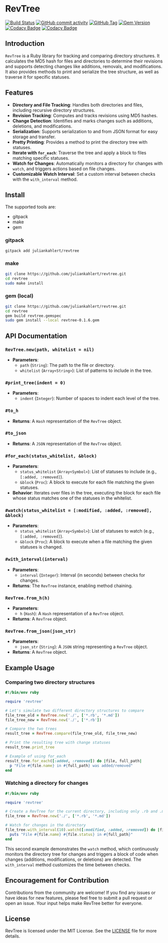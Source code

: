 # RevTree

[![Build Status](https://github.com/juliankahlert/revtree/actions/workflows/ci.yml/badge.svg?branch=main)](https://github.com/juliankahlert/revtree)
[![GitHub commit activity](https://img.shields.io/github/commit-activity/t/juliankahlert/revtree)](https://github.com/juliankahlert/revtree/commits/)
[![GitHub Tag](https://img.shields.io/github/v/tag/juliankahlert/revtree)](https://github.com/juliankahlert/revtree)
[![Gem Version](https://img.shields.io/gem/v/revtree)](https://rubygems.org/gems/revtree)
[![Codacy Badge](https://app.codacy.com/project/badge/Grade/ac169e80b46b4d78a1a3e8e15be24c2f)](https://app.codacy.com/gh/juliankahlert/revtree/dashboard?utm_source=gh&utm_medium=referral&utm_content=&utm_campaign=Badge_grade)
[![Codacy Badge](https://app.codacy.com/project/badge/Coverage/ac169e80b46b4d78a1a3e8e15be24c2f)](https://app.codacy.com/gh/juliankahlert/revtree/dashboard?utm_source=gh&utm_medium=referral&utm_content=&utm_campaign=Badge_coverage)

## Introduction

`RevTree` is a Ruby library for tracking and comparing directory structures.
It calculates the MD5 hash for files and directories to determine their revisions and supports detecting changes like additions, removals, and modifications.
It also provides methods to print and serialize the tree structure, as well as traverse it for specific statuses.

## Features

- **Directory and File Tracking**: Handles both directories and files, including recursive directory structures.
- **Revision Tracking**: Computes and tracks revisions using MD5 hashes.
- **Change Detection**: Identifies and marks changes such as additions, deletions, and modifications.
- **Serialization**: Supports serialization to and from JSON format for easy storage and transfer.
- **Pretty Printing**: Provides a method to print the directory tree with statuses.
- **Iterate with `for_each`**: Traverse the tree and apply a block to files matching specific statuses.
- **Watch for Changes**: Automatically monitors a directory for changes with `watch`, and triggers actions based on file changes.
- **Customizable Watch Interval**: Set a custom interval between checks with the `with_interval` method.

## Install

The supported tools are:

- gitpack
- make
- gem

### gitpack

```sh
gitpack add juliankahlert/revtree
```

### make

```sh
git clone https://github.com/juliankahlert/revtree.git
cd revtree
sudo make install
```

### gem (local)

```sh
git clone https://github.com/juliankahlert/revtree.git
cd revtree
gem build revtree.gemspec
sudo gem install --local revtree-0.1.6.gem
```

## API Documentation

### `RevTree.new(path, whitelist = nil)`

- **Parameters**:
  - `path` (`String`): The path to the file or directory.
  - `whitelist` (`Array<String>`): List of patterns to include in the tree.

### `#print_tree(indent = 0)`

- **Parameters**:
  - `indent` (`Integer`): Number of spaces to indent each level of the tree.

### `#to_h`

- **Returns**: A `Hash` representation of the `RevTree` object.

### `#to_json`

- **Returns**: A `JSON` representation of the `RevTree` object.

### `#for_each(status_whitelist, &block)`

- **Parameters**:
  - `status_whitelist` (`Array<Symbol>`): List of statuses to include (e.g., `[:added, :removed]`).
  - `&block` (`Proc`): A block to execute for each file matching the given statuses.
- **Behavior**: Iterates over files in the tree, executing the block for each file whose status matches one of the statuses in the whitelist.

### `#watch(status_whitelist = [:modified, :added, :removed], &block)`

- **Parameters**:
  - `status_whitelist` (`Array<Symbol>`): List of statuses to watch (e.g., `[:added, :removed]`).
  - `&block` (`Proc`): A block to execute when a file matching the given statuses is changed.

### `#with_interval(interval)`

- **Parameters**:
  - `interval` (`Integer`): Interval (in seconds) between checks for changes.
- **Returns**: The `RevTree` instance, enabling method chaining.

### `RevTree.from_h(h)`

- **Parameters**:
  - `h` (`Hash`): A `Hash` representation of a `RevTree` object.
- **Returns**: A `RevTree` object.

### `RevTree.from_json(json_str)`

- **Parameters**:
  - `json_str` (`String`): A `JSON` string representing a `RevTree` object.
- **Returns**: A `RevTree` object.

## Example Usage

### Comparing two directory structures

```ruby
#!/bin/env ruby

require 'revtree'

# Let's simulate two different directory structures to compare
file_tree_old = RevTree.new('./', ['*.rb', '*.md'])
file_tree_new = RevTree.new('./', ['*.rb'])

# Compare the two trees
result_tree = RevTree.compare(file_tree_old, file_tree_new)

# Print the resulting tree with change statuses
result_tree.print_tree

# Example of using for_each
result_tree.for_each([:added, :removed]) do |file, full_path|
  p "File #{file.name} in #{full_path} was added/removed"
end
```

### Watching a directory for changes

```ruby
#!/bin/env ruby

require 'revtree'

# Create a RevTree for the current directory, including only .rb and .md files
file_tree = RevTree.new('./', ['*.rb', '*.md'])

# Watch for changes in the directory
file_tree.with_interval(10).watch([:modified, :added, :removed]) do |file, full_path|
  puts "File #{file.name} #{file.status} in #{full_path}"
end
```

This second example demonstrates the `watch` method, which continuously monitors the directory tree for changes and triggers a block of code when changes (additions, modifications, or deletions) are detected. The `with_interval` method customizes the time between checks.

## Encouragement for Contribution

Contributions from the community are welcome!
If you find any issues or have ideas for new features, please feel free to submit a pull request or open an issue.
Your input helps make RevTree better for everyone.

## License

RevTree is licensed under the MIT License. See the [LICENSE](LICENSE) file for more details.
